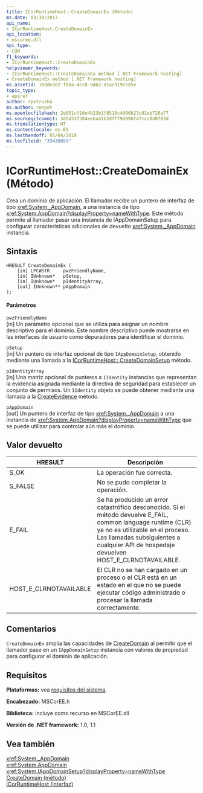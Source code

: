 ```yaml
---
title: ICorRuntimeHost::CreateDomainEx (Método)
ms.date: 03/30/2017
api_name:
- ICorRuntimeHost.CreateDomainEx
api_location:
- mscoree.dll
api_type:
- COM
f1_keywords:
- ICorRuntimeHost::CreateDomainEx
helpviewer_keywords:
- ICorRuntimeHost::CreateDomainEx method [.NET Framework hosting]
- CreateDomainEx method [.NET Framework hosting]
ms.assetid: 1bdde382-f8ba-4cc8-94b2-d1ac919c585e
topic_type:
- apiref
author: rpetrusha
ms.author: ronpet
ms.openlocfilehash: 2e851cf16e4b23b1f8510c4d96b23c01eb726a77
ms.sourcegitcommit: 3d5d33f384eeba41b2dff79d096f47ccc8d8f03d
ms.translationtype: HT
ms.contentlocale: es-ES
ms.lasthandoff: 05/04/2018
ms.locfileid: "33438059"
---
```

# <a name="icorruntimehostcreatedomainex-method"></a>ICorRuntimeHost::CreateDomainEx (Método)
Crea un dominio de aplicación. El llamador recibe un puntero de interfaz de tipo <xref:System._AppDomain>, a una instancia de tipo <xref:System.AppDomain?displayProperty=nameWithType>. Este método permite al llamador pasar una instancia de IAppDomainSetup para configurar características adicionales de devuelto <xref:System._AppDomain> instancia.  
  
## <a name="syntax"></a>Sintaxis  
  
```  
HRESULT CreateDomainEx (  
    [in] LPCWSTR     pwzFriendlyName,  
    [in] IUnknown*   pSetup,  
    [in] IUnknown*   pIdentityArray,  
    [out] IUnknown** pAppDomain  
);  
```  
  
#### <a name="parameters"></a>Parámetros  
 `pwzFriendlyName`  
 [in] Un parámetro opcional que se utiliza para asignar un nombre descriptivo para el dominio. Este nombre descriptivo puede mostrarse en las interfaces de usuario como depuradores para identificar el dominio.  
  
 `pSetup`  
 [in] Un puntero de interfaz opcional de tipo `IAppDomainSetup`, obtenido mediante una llamada a la [ICorRuntimeHost:: CreateDomainSetup](../../../../docs/framework/unmanaged-api/hosting/icorruntimehost-createdomainsetup-method.md) método.  
  
 `pIdentityArray`  
 [in] Una matriz opcional de punteros a `IIdentity` instancias que representan la evidencia asignada mediante la directiva de seguridad para establecer un conjunto de permisos. Un `IIdentity` objeto se puede obtener mediante una llamada a la [CreateEvidence](../../../../docs/framework/unmanaged-api/hosting/icorruntimehost-createevidence-method.md) método.  
  
 `pAppDomain`  
 [out] Un puntero de interfaz de tipo <xref:System._AppDomain> a una instancia de <xref:System.AppDomain?displayProperty=nameWithType> que se puede utilizar para controlar aún más el dominio.  
  
## <a name="return-value"></a>Valor devuelto  
  
|HRESULT|Descripción|  
|-------------|-----------------|  
|S_OK|La operación fue correcta.|  
|S_FALSE|No se pudo completar la operación.|  
|E_FAIL|Se ha producido un error catastrófico desconocido. Si el método devuelve E_FAIL, common language runtime (CLR) ya no es utilizable en el proceso. Las llamadas subsiguientes a cualquier API de hospedaje devuelven HOST_E_CLRNOTAVAILABLE.|  
|HOST_E_CLRNOTAVAILABLE|El CLR no se han cargado en un proceso o el CLR está en un estado en el que no se puede ejecutar código administrado o procesar la llamada correctamente.|  
  
## <a name="remarks"></a>Comentarios  
 `CreateDomainEx` amplía las capacidades de [CreateDomain](../../../../docs/framework/unmanaged-api/hosting/icorruntimehost-createdomain-method.md) al permitir que el llamador pase en un `IAppDomainSetup` instancia con valores de propiedad para configurar el dominio de aplicación.  
  
## <a name="requirements"></a>Requisitos  
 **Plataformas:** vea [requisitos del sistema](../../../../docs/framework/get-started/system-requirements.md).  
  
 **Encabezado:** MSCorEE.h  
  
 **Biblioteca:** incluye como recurso en MSCorEE.dll  
  
 **Versión de .NET framework:** 1.0, 1.1  
  
## <a name="see-also"></a>Vea también  
 <xref:System._AppDomain>  
 <xref:System.AppDomain>  
 <xref:System.IAppDomainSetup?displayProperty=nameWithType>  
 [CreateDomain (método)](../../../../docs/framework/unmanaged-api/hosting/icorruntimehost-createdomain-method.md)  
 [ICorRuntimeHost (interfaz)](../../../../docs/framework/unmanaged-api/hosting/icorruntimehost-interface.md)
